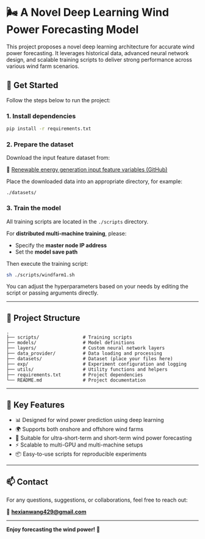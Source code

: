 # 🌬️ A Novel Deep Learning Wind Power Forecasting Model

This project proposes a novel deep learning architecture for accurate wind power forecasting. It leverages historical data, advanced neural network design, and scalable training scripts to deliver strong performance across various wind farm scenarios.

## 🚀 Get Started

Follow the steps below to run the project:

### 1. Install dependencies

```bash
pip install -r requirements.txt
```

### 2. Prepare the dataset

Download the input feature dataset from:

🔗 [Renewable energy generation input feature variables (GitHub)](https://github.com/Bob05757/Renewable-energy-generation-input-feature-variables-analysis)

Place the downloaded data into an appropriate directory, for example:

```
./datasets/
```

### 3. Train the model

All training scripts are located in the `./scripts` directory.

For **distributed multi-machine training**, please:

- Specify the **master node IP address**
- Set the **model save path**

Then execute the training script:

```bash
sh ./scripts/windfarm1.sh
```

You can adjust the hyperparameters based on your needs by editing the script or passing arguments directly.

---

## 📁 Project Structure

```
.
├── scripts/                # Training scripts
├── models/                 # Model definitions
├── layers/                 # Custom neural network layers
├── data_provider/          # Data loading and processing
├── datasets/               # Dataset (place your files here)
├── exp/                    # Experiment configuration and logging
├── utils/                  # Utility functions and helpers
├── requirements.txt        # Project dependencies
└── README.md               # Project documentation
```

---

## 🧠 Key Features

- 📊 Designed for wind power prediction using deep learning  
- 🌍 Supports both onshore and offshore wind farms  
- 🔁 Suitable for ultra-short-term and short-term wind power forecasting  
- ⚡ Scalable to multi-GPU and multi-machine setups  
- 📦 Easy-to-use scripts for reproducible experiments  

---

## 📫 Contact

For any questions, suggestions, or collaborations, feel free to reach out:

📧 **hexianwang429@gmail.com**

---

**Enjoy forecasting the wind power! 💨**
